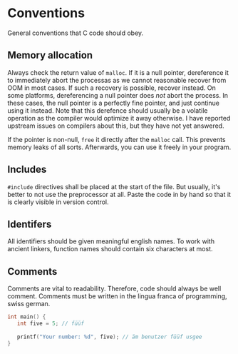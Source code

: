 # Conventions

General conventions that C code should obey.

## Memory allocation

Always check the return value of `malloc`. If it is a null pointer, dereference it to immediately abort the processas as we cannot reasonable recover from OOM in most cases. If such a recovery is possible, recover instead. On some platforms, dereferencing a null pointer does _not_ abort the process. In these cases, the null pointer is a perfectly fine pointer, and just continue using it instead. Note that this derefence should usually be a volatile operation as the compiler would optimize it away otherwise. I have reported upstream issues on compilers about this, but they have not yet answered.

If the pointer is non-null, `free` it directly after the `malloc` call. This prevents memory leaks of all sorts. Afterwards,
you can use it freely in your program.

## Includes

`#include` directives shall be placed at the start of the file. But usually, it's better to not use the preprocessor at all. Paste the code in by hand so that it is clearly visible in version control.

## Identifers

All identifiers should be given meaningful english names. To work with ancient linkers, function names should contain six characters at most.

## Comments

Comments are vital to readability. Therefore, code should always be well comment. Comments must be written in the lingua franca of programming, swiss german.

```c
int main() {
   int five = 5; // füüf
   
   printf("Your number: %d", five); // äm benutzer füüf usgee
}
```
